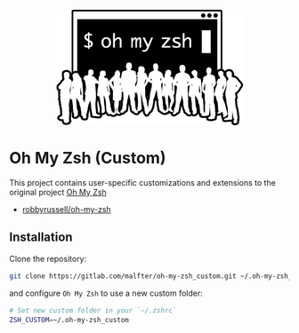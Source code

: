 <p align="center">
  <img src="oh-my-zsh-logo.png" alt="Oh My Zsh">
</p>

# Oh My Zsh (Custom)

This project contains user-specific customizations and extensions to the original project [Oh My Zsh](https://ohmyz.sh/)

* [robbyrussell/oh-my-zsh](https://github.com/robbyrussell/oh-my-zsh)


## Installation

Clone the repository:
```bash
git clone https://gitlab.com/malfter/oh-my-zsh_custom.git ~/.oh-my-zsh_custom
```

and configure `Oh My Zsh` to use a new custom folder:
```bash
# Set new custom folder in your `~/.zshrc`
ZSH_CUSTOM=~/.oh-my-zsh_custom
```
